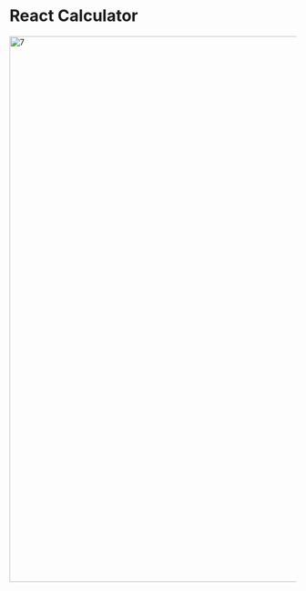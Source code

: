 # React Calculator


<img width="959" alt="7" src="https://github.com/akkilicbeyza/ReactCalculator/assets/81364306/38d0a9e5-ba1b-4682-ac07-11f782c4ded3">
